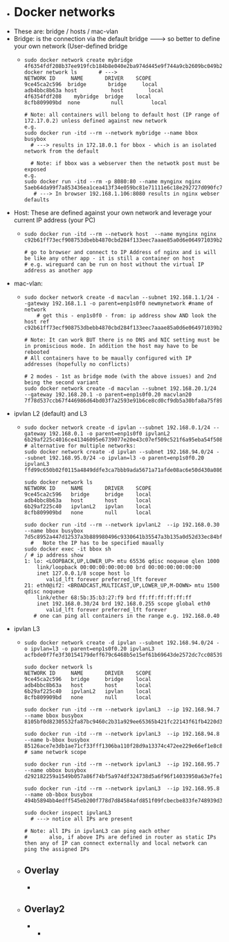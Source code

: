 - # Docker networks
- These are: bridge / hosts  / mac-vlan
- Bridge: is the connection via the default bridge ---> so better to define your own network (User-defined bridge
	- ```
	  sudo docker network create mybridge
	  4f6354fdf208b37ee919fcb184b8e040e2ba974d445e9f744a9cb2609bc049b2
	  docker network ls       # --->
	  NETWORK ID     NAME       DRIVER    SCOPE
	  9ce45ca2c596  bridge       bridge     local
	  adb4bbc8b63a host           host        local
	  4f6354fdf208    mybridge  bridge    local
	  8cfb809909bd  none          null         local
	  
	  # Note: all containers will belong to default host (IP range of 172.17.0.2) unless defined against new network
	  e.g. 
	  sudo docker run -itd --rm --network mybridge --name bbox busybox
	  	# ---> results in 172.18.0.1 for bbox - which is an isolated network from the default
	      
	  	# Note: if bbox was a webserver then the netwotk post must be exposed
	  e.g.
	  sudo docker run -itd --rm -p 8080:80 --name mynginx nginx
	  5aeb64da99f7a853436ea1cea413f34e059bc81e71111e6c18e292727d090fc7
	     # ---> In browser 192.168.1.106:8080 results in nginx webser defaults
	  
	  ```
- Host: These are defined against your own network and leverage your current IP address (your PC)
	- ```
	  sudo docker run -itd --rm --network host  --name mynginx nginx
	  c92b61ff73ecf908753dbebb4870cbd284f133eec7aaae85a0d6e064971039b2
	  
	  # go to browser and connect to IP Address of nginx and is will be like any other app - it is still a container on host
	  # e.g. wireguard can be run on host without the virtual IP address as another app
	  ```
- mac-vlan:
	- ```
	  sudo docker network create -d macvlan --subnet 192.168.1.1/24 --gateway 192.168.1.1 -o parent=enp1s0f0 newmynetwork #name of network
	      # get this - enp1s0f0 - from: ip address show AND look the host ref
	  c92b61ff73ecf908753dbebb4870cbd284f133eec7aaae85a0d6e064971039b2
	  
	  # Note: It can work BUT there is no DNS and NIC setting must be in promiscious mode. In addition the host may have to be rebooted
	  # All containers have to be maually configured with IP addresses (hopefully no conflicts)
	  
	  # 2 modes - 1st as bridge mode (with the above issues) and 2nd being the second variant
	  sudo docker network create -d macvlan --subnet 192.168.20.1/24 --gateway 192.168.20.1 -o parent=enp1s0f0.20 macvlan20
	  7f78d537ccb67f446986d64bd03f7a2593e91b6ce8cd0cf9db5a30bfa8a75f89
	  ```
- ipvlan L2 (default) and L3
	- ```
	  sudo docker network create -d ipvlan --subnet 192.168.0.1/24 --gateway 192.168.0.1 -o parent=enp1s0f0 ipvlanL2       
	  6b29af225c4016ce41346095e6739077e20e43c07ef509c521f6a95eba54f508
	  # alternative for multiple networks:
	  sudo docker network create -d ipvlan --subnet 192.168.94.0/24 --subnet 192.168.95.0/24 -o ipvlan=l3 -o parent=enp1s0f0.20 ipvlanL3 
	  ffd99c650b02f0115a4849ddfe3ca7bbb9ada5671a71afde08ac6e50d430a086
	  
	  sudo docker network ls
	  NETWORK ID     NAME       DRIVER    SCOPE
	  9ce45ca2c596   bridge     bridge    local
	  adb4bbc8b63a   host       host      local
	  6b29af225c40   ipvlanL2   ipvlan    local
	  8cfb809909bd   none       null      local
	  
	  sudo docker run -itd --rm --network ipvlanL2  --ip 192.168.0.30 --name bbox busybox
	  7d5c8952a447d12537a3b889980496c9330641b35547a3b135a0d52d33ec84bf
	    #	Note the IP has to be specified maually
	  sudo docker exec -it bbox sh
	  / # ip address show
	  1: lo: <LOOPBACK,UP,LOWER_UP> mtu 65536 qdisc noqueue qlen 1000
	      link/loopback 00:00:00:00:00:00 brd 00:00:00:00:00:00
	      inet 127.0.0.1/8 scope host lo
	         valid_lft forever preferred_lft forever
	  21: eth0@if2: <BROADCAST,MULTICAST,UP,LOWER_UP,M-DOWN> mtu 1500 qdisc noqueue 
	      link/ether 68:5b:35:b3:27:f9 brd ff:ff:ff:ff:ff:ff
	      inet 192.168.0.30/24 brd 192.168.0.255 scope global eth0
	         valid_lft forever preferred_lft forever
	     # one can ping all containers in the range e.g. 192.168.0.40
	  ```
- ipvlan L3
	- ```
	  sudo docker network create -d ipvlan --subnet 192.168.94.0/24 -o ipvlan=l3 -o parent=enp1s0f0.20 ipvlanL3
	  acfbde0f7fe3f30154179deff679c6468b5e15ef61b69643de2572dc7cc08539
	  
	  sudo docker network ls
	  NETWORK ID     NAME       DRIVER    SCOPE
	  9ce45ca2c596   bridge     bridge    local
	  adb4bbc8b63a   host       host      local
	  6b29af225c40   ipvlanL2   ipvlan    local
	  8cfb809909bd   none       null      local
	  
	  sudo docker run -itd --rm --network ipvlanL3  --ip 192.168.94.7 --name bbox busybox 
	  8105bf0d82305532fa87bc9460c2b31a929ee65365b421fc22143f61fb4220d3
	  
	  sudo docker run -itd --rm --network ipvlanL3  --ip 192.168.94.8 --name b-bbox busybox 
	  85126ace7e3db1ae71cf33fff1306ba110f28d9a13374c472ee229e66ef1e8c8      # same network scope
	  
	  sudo docker run -itd --rm --network ipvlanL3  --ip 192.168.95.7 --name obbox busybox 
	  d292182259a1549b057a86f74bf5a974df324738d5a6f96f14033950a63e7fe1
	  
	  sudo docker run -itd --rm --network ipvlanL3  --ip 192.168.95.8 --name ob-bbox busybox 
	  494b5894bb4edff545eb200f778d7d84584afd851f09fcbecbe833fe748939d3
	  
	  sudo docker inspect ipvlanL3
	  	# ---> notice all IPs are present
	      
	  # Note: all IPs in ipvlanL3 can ping each other
	  #       also, if above IPs are defined in router as static IPs then any of IP can connect externally and local network can ping the assigned IPs 
	  ```
	- Overlay
		-
		-
	- Overlay2
		-
		-
			-